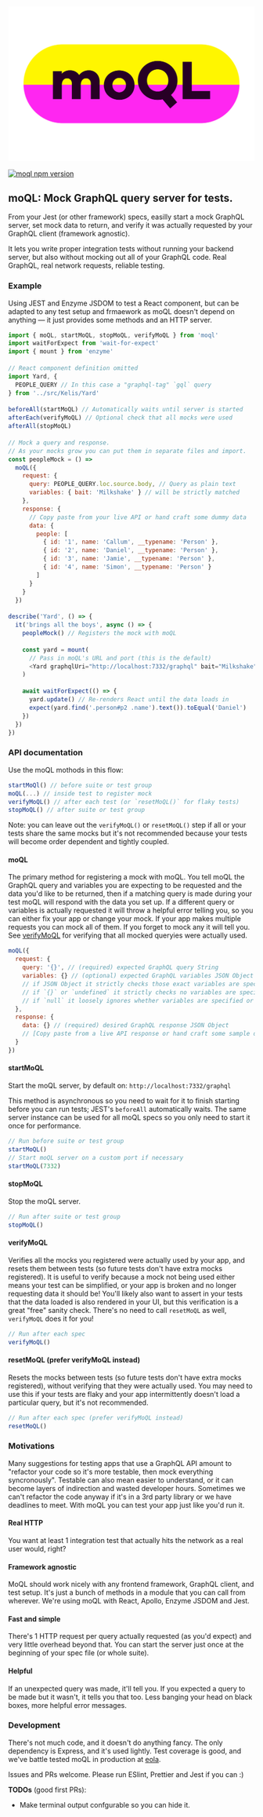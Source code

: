 <img src="./moQL.svg" alt="moQL logo" width="512"/>

[![moql npm version](https://img.shields.io/npm/v/moql.svg)](https://www.npmjs.com/package/moql)

## moQL: Mock GraphQL query server for tests.

From your Jest (or other framework) specs, easilly start a mock GraphQL server, set mock data to return, and verify it was actually requested by your GraphQL client (framework agnostic).

It lets you write proper integration tests without running your backend server, but also without mocking out all of your GraphQL code. Real GraphQL, real network requests, reliable testing.

### Example

Using JEST and Enzyme JSDOM to test a React component, but can be adapted to any test setup and frmaework as moQL doesn't depend on anything — it just provides some methods and an HTTP server.

```js
import { moQL, startMoQL, stopMoQL, verifyMoQL } from 'moql'
import waitForExpect from 'wait-for-expect'
import { mount } from 'enzyme'

// React component definition omitted
import Yard, {
  PEOPLE_QUERY // In this case a "graphql-tag" `gql` query
} from '../src/Kelis/Yard'

beforeAll(startMoQL) // Automatically waits until server is started
afterEach(verifyMoQL) // Optional check that all mocks were used
afterAll(stopMoQL)

// Mock a query and response.
// As your mocks grow you can put them in separate files and import.
const peopleMock = () =>
  moQL({
    request: {
      query: PEOPLE_QUERY.loc.source.body, // Query as plain text
      variables: { bait: 'Milkshake' } // will be strictly matched
    },
    response: {
      // Copy paste from your live API or hand craft some dummy data
      data: {
        people: [
          { id: '1', name: 'Callum', __typename: 'Person' },
          { id: '2', name: 'Daniel', __typename: 'Person' },
          { id: '3', name: 'Jamie', __typename: 'Person' },
          { id: '4', name: 'Simon', __typename: 'Person' }
        ]
      }
    }
  })

describe('Yard', () => {
  it('brings all the boys', async () => {
    peopleMock() // Registers the mock with moQL

    const yard = mount(
      // Pass in moQL's URL and port (this is the default)
      <Yard graphqlUri="http://localhost:7332/graphql" bait="Milkshake" />
    )

    await waitForExpect(() => {
      yard.update() // Re-renders React until the data loads in
      expect(yard.find('.person#p2 .name').text()).toEqual('Daniel')
    })
  })
})
```

### API documentation

Use the moQL mothods in this flow:

```js
startMoQl() // before suite or test group
moQL(...) // inside test to register mock
verifyMoQL() // after each test (or `resetMoQL()` for flaky tests)
stopMoQL() // after suite or test group
```

Note: you can leave out the `verifyMoQL()` or `resetMoQL()` step if all or your tests share the same mocks but it's not recommended because your tests will become order dependent and tightly coupled.

#### moQL

The primary method for registering a mock with moQL. You tell moQL the GraphQL query and variables you are expecting to be requested and the data you'd like to be returned, then if a matching query is made during your test moQL will respond with the data you set up. If a different query or variables is actually requested it will throw a helpful error telling you, so you can either fix your app or change your mock. If your app makes multiple requests you can mock all of them. If you forget to mock any it will tell you. See [verifyMoQL](#verifyMoQL) for verifying that all mocked queryies were actually used.

```js
moQL({
  request: {
    query: '{}', // (required) expected GraphQL query String
    variables: {} // (optional) expected GraphQL variables JSON Object
    // if JSON Object it strictly checks those exact variables are specified.
    // if `{}` or `undefined` it strictly checks no variables are specified.
    // if `null` it loosely ignores whether variables are specified or not.
  },
  response: {
    data: {} // (required) desired GraphQL response JSON Object
    // [Copy paste from a live API response or hand craft some sample data]
  }
})
```

#### startMoQL

Start the moQL server, by default on: `http://localhost:7332/graphql`

This method is asynchronous so you need to wait for it to finish starting before you can run tests; JEST's `beforeAll` automatically waits. The same server instance can be used for all moQL specs so you only need to start it once for performance.

```js
// Run before suite or test group
startMoQL()
// Start moQL server on a custom port if necessary
startMoQL(7332)
```

#### stopMoQL

Stop the moQL server.

```js
// Run after suite or test group
stopMoQL()
```

#### verifyMoQL

Verifies all the mocks you registered were actually used by your app, and resets them between tests (so future tests don't have extra mocks registered). It is useful to verify because a mock not being used either means your test can be simplified, or your app is broken and no longer requesting data it should be! You'll likely also want to assert in your tests that the data loaded is also rendered in your UI, but this verification is a great "free" sanity check. There's no need to call `resetMoQL` as well, `verifyMoQL` does it for you!

```js
// Run after each spec
verifyMoQL()
```

#### resetMoQL (prefer verifyMoQL instead)

Resets the mocks between tests (so future tests don't have extra mocks registered), without verifying that they were actually used. You may need to use this if your tests are flaky and your app intermittently doesn't load a particular query, but it's not recommended.

```js
// Run after each spec (prefer verifyMoQL instead)
resetMoQL()
```

### Motivations

Many suggestions for testing apps that use a GraphQL API amount to "refactor your code so it's more testable, then mock everything syncronously". Testable can also mean easier to understand, or it can become layers of indirection and wasted developer hours. Sometimes we can't refactor the code anyway if it's in a 3rd party library or we have deadlines to meet. With moQL you can test your app just like you'd run it.

#### Real HTTP

You want at least 1 integration test that actually hits the network as a real user would, right?

#### Framework agnostic

MoQL should work nicely with any frontend framework, GraphQL client, and test setup. It's just a bunch of methods in a module that you can call from wherever. We're using moQL with React, Apollo, Enzyme JSDOM and Jest.

#### Fast and simple

There's 1 HTTP request per query actually requested (as you'd expect) and very little overhead beyond that. You can start the server just once at the beginning of your spec file (or whole suite).

#### Helpful

If an unexpected query was made, it'll tell you. If you expected a query to be made but it wasn't, it tells you that too. Less banging your head on black boxes, more helpful error messages.

### Development

There's not much code, and it doesn't do anything fancy. The only dependency is Express, and it's used lightly. Test coverage is good, and we've battle tested moQL in production at [eola](https://eola.co).

Issues and PRs welcome. Please run ESlint, Prettier and Jest if you can :)

**TODOs** (good first PRs):

- Make terminal output confgurable so you can hide it.
